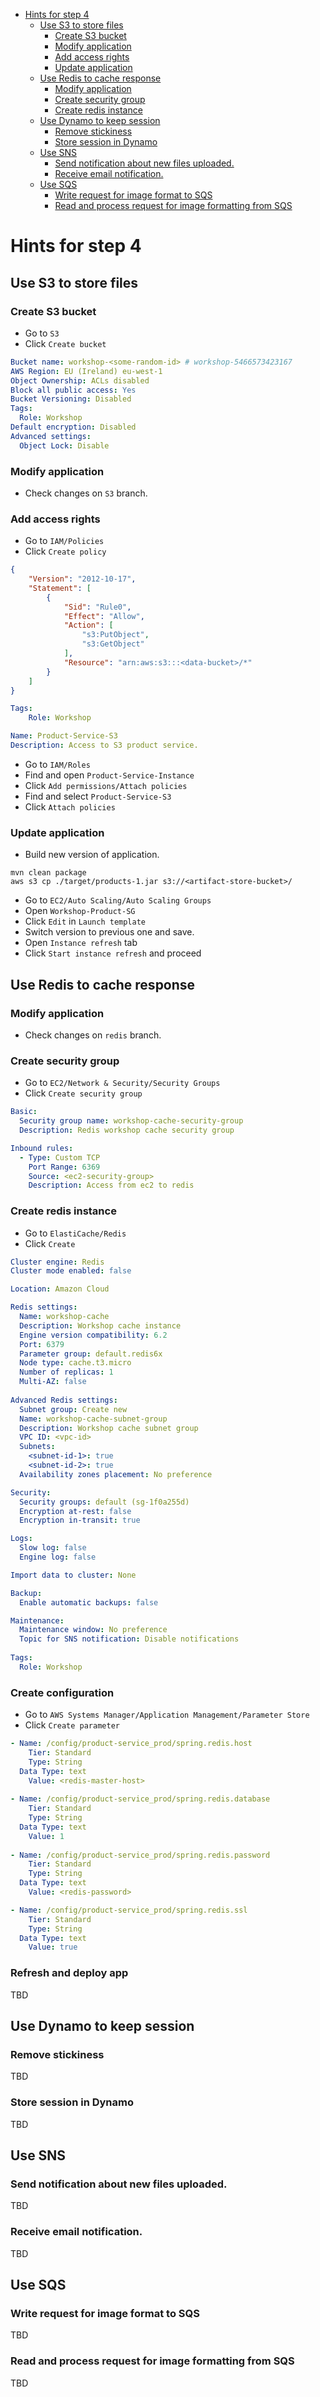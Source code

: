 - [Hints for step 4](#hints-for-step-4)
  - [Use S3 to store files](#use-s3-to-store-files)
    - [Create S3 bucket](#create-s3-bucket)
    - [Modify application](#modify-application)
    - [Add access rights](#add-access-rights)
    - [Update application](#update-application)
  - [Use Redis to cache response](#use-redis-to-cache-response)
    - [Modify application](#modify-application-1)
    - [Create security group](#create-security-group)
    - [Create redis instance](#create-redis-instance)
  - [Use Dynamo to keep session](#use-dynamo-to-keep-session)
    - [Remove stickiness](#remove-stickiness)
    - [Store session in Dynamo](#store-session-in-dynamo)
  - [Use SNS](#use-sns)
    - [Send notification about new files uploaded.](#send-notification-about-new-files-uploaded)
    - [Receive email notification.](#receive-email-notification)
  - [Use SQS](#use-sqs)
    - [Write request for image format to SQS](#write-request-for-image-format-to-sqs)
    - [Read and process request for image formatting from SQS](#read-and-process-request-for-image-formatting-from-sqs)

# Hints for step 4

## Use S3 to store files

### Create S3 bucket

* Go to `S3`
* Click `Create bucket`

```yaml
Bucket name: workshop-<some-random-id> # workshop-5466573423167
AWS Region: EU (Ireland) eu-west-1
Object Ownership: ACLs disabled
Block all public access: Yes
Bucket Versioning: Disabled
Tags:
  Role: Workshop
Default encryption: Disabled
Advanced settings:
  Object Lock: Disable
```

### Modify application

* Check changes on `S3` branch.

### Add access rights

* Go to `IAM/Policies`
* Click `Create policy`

```json
{
    "Version": "2012-10-17",
    "Statement": [
        {
            "Sid": "Rule0",
            "Effect": "Allow",
            "Action": [
                "s3:PutObject",
                "s3:GetObject"
            ],
            "Resource": "arn:aws:s3:::<data-bucket>/*"
        }
    ]
}
```

```yaml
Tags:
    Role: Workshop

Name: Product-Service-S3
Description: Access to S3 product service.
```

* Go to `IAM/Roles`
* Find and open `Product-Service-Instance`
* Click `Add permissions/Attach policies`
* Find and select `Product-Service-S3`
* Click `Attach policies`

### Update application

* Build new version of application.

```shell
mvn clean package
aws s3 cp ./target/products-1.jar s3://<artifact-store-bucket>/
```

* Go to `EC2/Auto Scaling/Auto Scaling Groups`
* Open `Workshop-Product-SG`
* Click `Edit` in `Launch template`
* Switch version to previous one and save.
* Open `Instance refresh` tab
* Click `Start instance refresh` and proceed 

## Use Redis to cache response

### Modify application

* Check changes on `redis` branch.

### Create security group

* Go to `EC2/Network & Security/Security Groups`
* Click `Create security group`

```yaml
Basic:
  Security group name: workshop-cache-security-group
  Description: Redis workshop cache security group

Inbound rules:
  - Type: Custom TCP
    Port Range: 6369
    Source: <ec2-security-group>
    Description: Access from ec2 to redis
```

### Create redis instance

* Go to `ElastiCache/Redis`
* Click `Create`

```yaml
Cluster engine: Redis
Cluster mode enabled: false

Location: Amazon Cloud

Redis settings:
  Name: workshop-cache
  Description: Workshop cache instance
  Engine version compatibility: 6.2
  Port: 6379
  Parameter group: default.redis6x
  Node type: cache.t3.micro
  Number of replicas: 1
  Multi-AZ: false
  
Advanced Redis settings:
  Subnet group: Create new
  Name: workshop-cache-subnet-group
  Description: Workshop cache subnet group
  VPC ID: <vpc-id>
  Subnets:
    <subnet-id-1>: true
    <subnet-id-2>: true
  Availability zones placement: No preference

Security:
  Security groups: default (sg-1f0a255d)
  Encryption at-rest: false
  Encryption in-transit: true

Logs:
  Slow log: false
  Engine log: false

Import data to cluster: None

Backup:
  Enable automatic backups: false

Maintenance:
  Maintenance window: No preference
  Topic for SNS notification: Disable notifications
  
Tags:
  Role: Workshop
```

### Create configuration

* Go to `AWS Systems Manager/Application Management/Parameter Store`
* Click `Create parameter`

```yaml
- Name: /config/product-service_prod/spring.redis.host
    Tier: Standard
    Type: String
  Data Type: text
    Value: <redis-master-host>
      
- Name: /config/product-service_prod/spring.redis.database
    Tier: Standard
    Type: String
  Data Type: text
    Value: 1   
    
- Name: /config/product-service_prod/spring.redis.password
    Tier: Standard
    Type: String
  Data Type: text
    Value: <redis-password>

- Name: /config/product-service_prod/spring.redis.ssl
    Tier: Standard
    Type: String
  Data Type: text
    Value: true
```

### Refresh and deploy app

TBD

## Use Dynamo to keep session

### Remove stickiness
TBD

### Store session in Dynamo
TBD

## Use SNS
### Send notification about new files uploaded.
TBD

### Receive email notification.
TBD

## Use SQS
### Write request for image format to SQS
TBD

### Read and process request for image formatting from SQS
TBD
